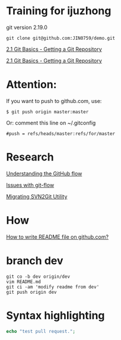 # Training for ijuzhong

git version 2.19.0

`git clone git@github.com:JIN0759/demo.git`

<a href="https://git-scm.com/book/en/v2/Git-Basics-Getting-a-Git-Repository" target="_blank">2.1 Git Basics - Getting a Git Repository</a>

[2.1 Git Basics - Getting a Git Repository](https://git-scm.com/book/en/v2/Git-Basics-Getting-a-Git-Repository)

# Attention:
If you want to push to github.com, use:

`$ git push origin master:master `

Or: 
comment this line on ~/.gitconfig 

    #push = refs/heads/master:refs/for/master

# Research
[Understanding the GitHub flow](https://guides.github.com/introduction/flow/)

[Issues with git-flow](http://scottchacon.com/2011/08/31/github-flow.html)

[Migrating SVN2Git Utility](https://services.github.com/on-demand/downloads/subversion-migration/)

# How
[How to write README file on github.com? ](https://help.github.com/articles/basic-writing-and-formatting-syntax/)

# branch dev
```shell
git co -b dev origin/dev 
vim README.md 
git ci -am 'modify readme from dev'
git push origin dev
```

# Syntax highlighting
```php
echo "test pull request.";
```

